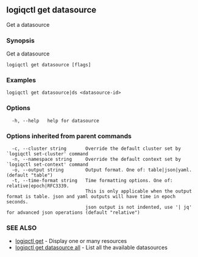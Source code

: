 ## logiqctl get datasource

Get a datasource

### Synopsis

Get a datasource

```
logiqctl get datasource [flags]
```

### Examples

```
logiqctl get datasource|ds <datasource-id>
```

### Options

```
  -h, --help   help for datasource
```

### Options inherited from parent commands

```
  -c, --cluster string       Override the default cluster set by `logiqctl set-cluster' command
  -n, --namespace string     Override the default context set by `logiqctl set-context' command
  -o, --output string        Output format. One of: table|json|yaml. (default "table")
  -t, --time-format string   Time formatting options. One of: relative|epoch|RFC3339. 
                             This is only applicable when the output format is table. json and yaml outputs will have time in epoch seconds.
                             json output is not indented, use '| jq' for advanced json operations (default "relative")
```

### SEE ALSO

* [logiqctl get](logiqctl_get.md)	 - Display one or many resources
* [logiqctl get datasource all](logiqctl_get_datasource_all.md)	 - List all the available datasources

